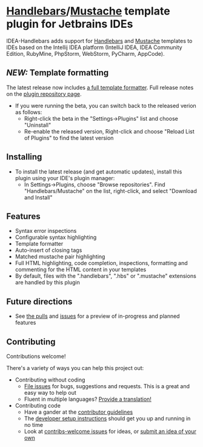 # [Handlebars](http://handlebarsjs.com/)/[Mustache](http://mustache.github.com/) template plugin for Jetbrains IDEs

IDEA-Handlebars adds support for [Handlebars](http://handlebarsjs.com/) and [Mustache](http://mustache.github.com/) templates to IDEs based on the Intellij IDEA platform (IntelliJ IDEA, IDEA Community Edition, RubyMine, PhpStorm, WebStorm, PyCharm, AppCode).

## _NEW:_ Template formatting
The latest release now includes [a full template formatter](https://github.com/dmarcotte/idea-handlebars/pull/9).  Full release notes on the [plugin repository page](http://plugins.jetbrains.com/plugin?pr=idea&pluginId=6884).

* If you were running the beta, you can switch back to the released verion as follows:
  * Right-click the beta in the "Settings->Plugins" list and choose "Uninstall"
  * Re-enable the released version, Right-click and choose "Reload List of Plugins" to find the latest version

## Installing
* To install the latest release (and get automatic updates), install this plugin using your IDE's plugin manager:
  * In Settings->Plugins, choose "Browse repositories".  Find "Handlebars/Mustache" on the list, right-click, and select "Download and Install"

## Features
* Syntax error inspections
* Configurable syntax highlighting
* Template formatter
* Auto-insert of closing tags
* Matched mustache pair highlighting
* Full HTML highlighting, code completion, inspections, formatting and commenting for the HTML content in your templates
* By default, files with the ".handlebars", ".hbs" or ".mustache" extensions are handled by this plugin

## Future directions
* See [the pulls](https://github.com/dmarcotte/idea-handlebars/pulls) and [issues](https://github.com/dmarcotte/idea-handlebars/issues) for a preview of in-progress and planned features

## Contributing
Contributions welcome!

There's a variety of ways you can help this project out:

* Contributing without coding
    * [File issues](https://github.com/dmarcotte/idea-handlebars/issues/new) for bugs, suggestions and requests.  This is a great and easy way to help out
    * Fluent in multiple languages?  [Provide a translation!](https://github.com/dmarcotte/idea-handlebars/issues/21)
* Contributing code
    * Have a gander at the [contributor guidelines](https://github.com/dmarcotte/idea-handlebars/blob/master/contributing.md)
    * The [developer setup instructions](https://github.com/dmarcotte/idea-handlebars/blob/master/developer_environment.md) should get you up and running in no time
    * Look at [contribs-welcome issues](https://github.com/dmarcotte/idea-handlebars/issues?direction=desc&labels=contrib-welcome&page=1&sort=created&state=open) for ideas, or [submit an idea of your own](https://github.com/dmarcotte/idea-handlebars/issues/new)
